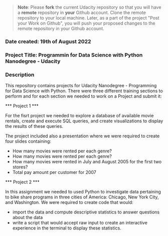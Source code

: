 >**Note**: Please **fork** the current Udacity repository so that you will have a **remote** repository in **your** Github account. Clone the remote repository to your local machine. Later, as a part of the project "Post your Work on Github", you will push your proposed changes to the remote repository in your Github account.

### Date created: 19th of August 2022


### Project Title: Programmin for Data Science with Python Nanodegree - Udacity


### Description
This repository contains projects for Udacity Nanodegree - Programming for Data Science with Python. There were three different training sections to perform and for each section we needed to work on a Project and submit it:

*** Project 1 ***

For the fisrt project we needed to explore a database of available movie rentals, create and execute SQL queries, and create visualizations to display the results of these queries.

The project included also a presentation where we were required to create four slides containing:

 - How many movies were rented per each genre?
 - How many movies were rented per each genre?
 - How many movies were rented in July and August 2005 for the first two stores?
 - Total pay amount per customer for 2007
 
*** Project 2 ***

In this assignment we needed to used Python to investigate data pertaining to bike share programs in three cities of America: Chicago, New York City, and Washington. We were required to create code that would:

 - import the data and compute descriptive statistics to answer questions about the data
 - write a script that would accept raw input to create an interactive experience in the terminal to display these statistics.
